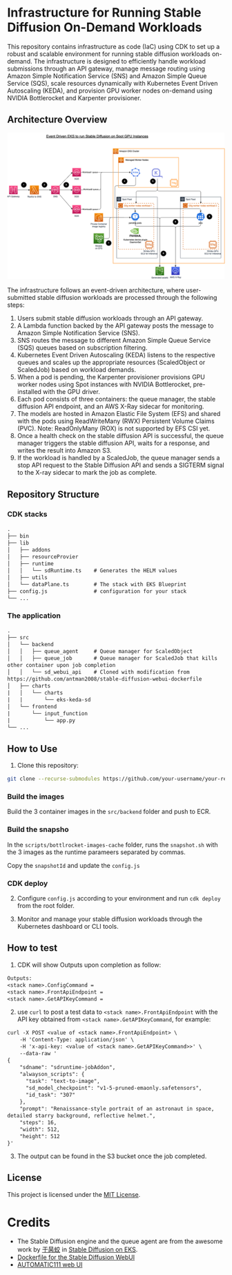 # Infrastructure for Running Stable Diffusion On-Demand Workloads

This repository contains infrastructure as code (IaC) using CDK to set up a robust and scalable environment for running stable diffusion workloads on-demand. The infrastructure is designed to efficiently handle workload submissions through an API gateway, manage message routing using Amazon Simple Notification Service (SNS) and Amazon Simple Queue Service (SQS), scale resources dynamically with Kubernetes Event Driven Autoscaling (KEDA), and provision GPU worker nodes on-demand using NVIDIA Bottlerocket and Karpenter provisioner.

## Architecture Overview

![Architecture](assets/keda.png)

The infrastructure follows an event-driven architecture, where user-submitted stable diffusion workloads are processed through the following steps:

1. Users submit stable diffusion workloads through an API gateway.
2. A Lambda function backed by the API gateway posts the message to Amazon Simple Notification Service (SNS).
3. SNS routes the message to different Amazon Simple Queue Service (SQS) queues based on subscription filtering.
4. Kubernetes Event Driven Autoscaling (KEDA) listens to the respective queues and scales up the appropriate resources (ScaledObject or ScaledJob) based on workload demands.
5. When a pod is pending, the Karpenter provisioner provisions GPU worker nodes using Spot instances with NVIDIA Bottlerocket, pre-installed with the GPU driver.
6. Each pod consists of three containers: the queue manager, the stable diffusion API endpoint, and an AWS X-Ray sidecar for monitoring.
7. The models are hosted in Amazon Elastic File System (EFS) and shared with the pods using ReadWriteMany (RWX) Persistent Volume Claims (PVC). Note: ReadOnlyMany (ROX) is not supported by EFS CSI yet.
8. Once a health check on the stable diffusion API is successful, the queue manager triggers the stable diffusion API, waits for a response, and writes the result into Amazon S3.
9. If the workload is handled by a ScaledJob, the queue manager sends a stop API request to the Stable Diffusion API and sends a SIGTERM signal to the X-ray sidecar to mark the job as complete.

## Repository Structure

### CDK stacks

```
.  
├── bin  
├── lib
│   ├── addons
│   ├── resourceProvier
│   ├── runtime
│   │   └── sdRuntime.ts    # Generates the HELM values
│   ├── utils
│   └── dataPlane.ts        # The stack with EKS Blueprint
├── config.js               # configuration for your stack
└── ...
```

### The application

```
.  
├── src
│   └── backend
│   │   ├── queue_agent     # Queue manager for ScaledObject
│   │   ├── queue_job       # Queue manager for ScaledJob that kills other container upon job completion
│   │   └── sd_webui_api    # Cloned with modification from https://github.com/antman2008/stable-diffusion-webui-dockerfile
│   ├── charts 
|   │   └── charts 
|   |       └── eks-keda-sd
│   └── frontend
|       └── input_function
|           └── app.py
└── ...
```

## How to Use

1. Clone this repository:

```bash
git clone --recurse-submodules https://github.com/your-username/your-repo.git
```
### Build the images

Build the 3 container images in the `src/backend` folder and push to ECR.

### Build the snapsho

In the `scripts/bottlrocket-images-cache` folder, runs the `snapshot.sh` with the 3 images as the runtime parameers separated by commas.

Copy the `snapshotId` and update the `config.js`

### CDK deploy

2. Configure `config.js` according to your environment and run `cdk deploy` from the root folder.

3. Monitor and manage your stable diffusion workloads through the Kubernetes dashboard or CLI tools.

## How to test

1. CDK will show Outputs upon completion as follow:

```
Outputs:
<stack name>.ConfigCommand = 
<stack name>.FrontApiEndpoint = 
<stack name>.GetAPIKeyCommand = 
```

2. use `curl` to post a test data to `<stack name>.FrontApiEndpoint` with the API key obtained from `<stack name>.GetAPIKeyCommand`, for example:

```
curl -X POST <value of <stack name>.FrontApiEndpoint> \
    -H 'Content-Type: application/json' \
    -H 'x-api-key: <value of <stack name>.GetAPIKeyCommand>>' \
    --data-raw '
{
    "sdname": "sdruntime-jobAddon",
    "alwayson_scripts": {
      "task": "text-to-image",
      "sd_model_checkpoint": "v1-5-pruned-emaonly.safetensors",
      "id_task": "307"
    },
    "prompt": "Renaissance-style portrait of an astronaut in space, detailed starry background, reflective helmet.",
    "steps": 16,
    "width": 512,
    "height": 512
}'
```

3. The output can be found in the S3 bucket once the job completed.

## License

This project is licensed under the [MIT License](LICENSE).

# Credits

*  The Stable Diffusion engine and the queue agent are from the awesome work by [于昺蛟](https://github.com/yubingjiaocn) in [Stable Diffusion on EKS](https://aws.amazon.com/cn/blogs/china/stable-diffusion-image-generation-solution-based-on-amazon-eks/).
* [Dockerfile for the Stable Diffusion WebUI](https://github.com/antman2008/stable-diffusion-webui-dockerfile)
* [AUTOMATIC111 web UI](https://github.com/AUTOMATIC1111/stable-diffusion-webui)